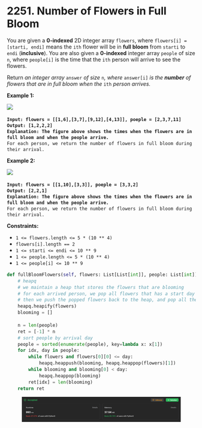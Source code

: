 # 2251. Number of Flowers in Full Bloom

You are given a **0-indexed** 2D integer array `flowers`, where `flowers[i] = [starti, endi]` means the `ith` flower will be in **full bloom** from `starti` to `endi` (**inclusive**). You are also given a **0-indexed** integer array `people` of size `n`, where `people[i]` is the time that the `ith` person will arrive to see the flowers.

Return _an integer array_ `answer` _of size_ `n`_, where_ `answer[i]` _is the **number** of flowers that are in full bloom when the_ `ith` _person arrives._

&#x20;

**Example 1:**

![](https://assets.leetcode.com/uploads/2022/03/02/ex1new.jpg)

<pre><code><strong>Input: flowers = [[1,6],[3,7],[9,12],[4,13]], poeple = [2,3,7,11]
</strong><strong>Output: [1,2,2,2]
</strong><strong>Explanation: The figure above shows the times when the flowers are in full bloom and when the people arrive.
</strong>For each person, we return the number of flowers in full bloom during their arrival.
</code></pre>

**Example 2:**

![](https://assets.leetcode.com/uploads/2022/03/02/ex2new.jpg)

<pre><code><strong>Input: flowers = [[1,10],[3,3]], poeple = [3,3,2]
</strong><strong>Output: [2,2,1]
</strong><strong>Explanation: The figure above shows the times when the flowers are in full bloom and when the people arrive.
</strong>For each person, we return the number of flowers in full bloom during their arrival.
</code></pre>

&#x20;

**Constraints:**

* `1 <= flowers.length <= 5 * (10 ** 4)`
* `flowers[i].length == 2`
* `1 <= starti <= endi <= 10 ** 9`
* `1 <= people.length <= 5 * (10 ** 4)`
* `1 <= people[i] <= 10 ** 9`

```python
def fullBloomFlowers(self, flowers: List[List[int]], people: List[int]) -> List[int]:
    # heapq
    # we maintain a heap that stores the flowers that are blooming
    # for each arrived person, we pop all flowers that has a start day <= person's arrival day
    # then we push the popped flowers back to the heap, and pop all the flowers that has an end day < person's arrival day
    heapq.heapify(flowers)
    blooming = []

    n = len(people)
    ret = [-1] * n
    # sort people by arrival day
    people = sorted(enumerate(people), key=lambda x: x[1])
    for idx, day in people:
        while flowers and flowers[0][0] <= day:
            heapq.heappush(blooming, heapq.heappop(flowers)[1])
        while blooming and blooming[0] < day:
            heapq.heappop(blooming)
        ret[idx] = len(blooming)
    return ret
```

<figure><img src="../.gitbook/assets/image (12).png" alt=""><figcaption></figcaption></figure>
